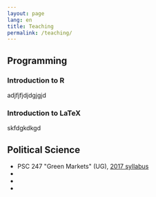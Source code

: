 ```yaml
---
layout: page
lang: en
title: Teaching
permalink: /teaching/
---
```


## Programming

### Introduction to R

adjfjfjdjdgjgjd

### Introduction to LaTeX

skfdgkdkgd

## Political Science

* PSC 247 "Green Markets" (UG), [2017 syllabus](assets/docs/PSC247.pdf)
*
*
*
